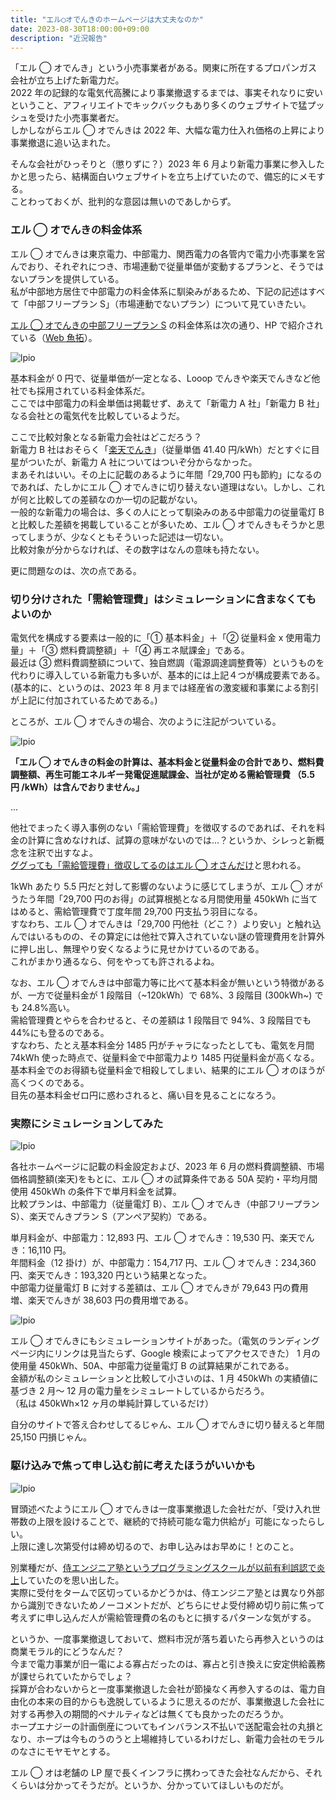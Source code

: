 ```yaml
---
title: "エル◯オでんきのホームページは大丈夫なのか"
date: 2023-08-30T18:00:00+09:00
description: "近況報告"
---
```


「エル ◯ オでんき」という小売事業者がある。関東に所在するプロパンガス会社が立ち上げた新電力だ。  
2022 年の記録的な電気代高騰により事業撤退するまでは、事実それなりに安いということ、アフィリエイトでキックバックもあり多くのウェブサイトで猛プッシュを受けた小売事業者だ。  
しかしながらエル ◯ オでんきは 2022 年、大幅な電力仕入れ価格の上昇により事業撤退に追い込まれた。

そんな会社がひっそりと（懲りずに？）2023 年 6 月より新電力事業に参入したかと思ったら、結構面白いウェブサイトを立ち上げていたので、備忘的にメモする。  
ことわっておくが、批判的な意図は無いのであしからず。

### エル ◯ オでんきの料金体系

エル ◯ オでんきは東京電力、中部電力、関西電力の各管内で電力小売事業を営んでおり、それぞれにつき、市場連動で従量単価が変動するプランと、そうではないプランを提供している。  
私が中部地方居住で中部電力の料金体系に馴染みがあるため、下記の記述はすべて「中部フリープラン S」（市場連動でないプラン）について見ていきたい。

[エル ◯ オでんきの中部フリープラン S](https://www.lpio.jp/lpio_denki/lpio_denki_chubu/) の料金体系は次の通り、HP で紹介されている（[Web 魚拓](https://archive.is/ceGrZ)）。

![lpio](/imgs/lpio1.png)

基本料金が 0 円で、従量単価が一定となる、Looop でんきや楽天でんきなど他社でも採用されている料金体系だ。  
ここでは中部電力の料金単価は掲載せず、あえて「新電力 A 社」「新電力 B 社」なる会社との電気代を比較しているようだ。

ここで比較対象となる新電力会社はどこだろう？  
新電力 B 社はおそらく「[楽天でんき](https://energy.rakuten.co.jp/electricity/fee/plan_s/)」（従量単価 41.40 円/kWh）だとすぐに目星がついたが、新電力 A 社についてはついぞ分からなかった。  
まあそれはいい。その上に記載のあるように年間「29,700 円も節約」になるのであれば、たしかにエル ◯ オでんきに切り替えない道理はない。しかし、これが何と比較しての差額なのか一切の記載がない。  
一般的な新電力の場合は、多くの人にとって馴染みのある中部電力の従量電灯 B と比較した差額を掲載していることが多いため、エル ◯ オでんきもそうかと思ってしまうが、少なくともそういった記述は一切ない。  
比較対象が分からなければ、その数字はなんの意味も持たない。

更に問題なのは、次の点である。

### 切り分けされた「需給管理費」はシミュレーションに含まなくてもよいのか

電気代を構成する要素は一般的に「① 基本料金」＋「② 従量料金 x 使用電力量」＋「③ 燃料費調整額」＋「④ 再エネ賦課金」である。  
最近は ③ 燃料費調整額について、独自燃調（電源調達調整費等）というものを代わりに導入している新電力も多いが、基本的には上記４つが構成要素である。  
(基本的に、というのは、2023 年 8 月までは経産省の激変緩和事業による割引が上記に付加されているためである。)

ところが、エル ◯ オでんきの場合、次のように注記がついている。

![lpio](/imgs/lpio2.png)

**「エル ◯ オでんきの料金の計算は、基本料金と従量料金の合計であり、燃料費調整額、再生可能エネルギー発電促進賦課金、当社が定める需給管理費 （5.5 円 /kWh）は含んでおりません。」**

...

他社でまったく導入事例のない「需給管理費」を徴収するのであれば、それを料金の計算に含めなければ、試算の意味がないのでは...？というか、シレっと新概念を注釈で出すなよ。  
[ググっても「需給管理費」徴収してるのはエル ◯ オさんだけ](https://www.google.com/search?q=%E9%9C%80%E7%B5%A6%E7%AE%A1%E7%90%86%E8%B2%BB&sourceid=chrome&ie=UTF-8)と思われる。

1kWh あたり 5.5 円だと対して影響のないように感じてしまうが、エル ◯ オがうたう年間「29,700 円のお得」の試算根拠となる月間使用量 450kWh に当てはめると、需給管理費で丁度年間 29,700 円支払う羽目になる。  
すなわち、エル ◯ オでんきは「29,700 円他社（どこ？）より安い」と触れ込んではいるものの、その算定には他社で算入されていない謎の管理費用を計算外に押し出し、無理やり安くなるように見せかけているのである。  
これがまかり通るなら、何をやっても許されるよね。

なお、エル ◯ オでんきは中部電力等に比べて基本料金が無いという特徴があるが、一方で従量料金が 1 段階目（~120kWh）で 68%、3 段階目 (300kWh~) でも 24.8%高い。  
需給管理費とやらを合わせると、その差額は 1 段階目で 94%、3 段階目でも 44%にも登るのである。  
すなわち、たとえ基本料金分 1485 円がチャラになったとしても、電気を月間 74kWh 使った時点で、従量料金で中部電力より 1485 円従量料金が高くなる。  
基本料金でのお得額も従量料金で相殺してしまい、結果的にエル ◯ オのほうが高くつくのである。  
目先の基本料金ゼロ円に惑わされると、痛い目を見ることになろう。

### 実際にシミュレーションしてみた

![lpio](/imgs/lpio3.png)

各社ホームページに記載の料金設定および、2023 年 6 月の燃料費調整額、市場価格調整額(楽天)をもとに、エル ◯ オの試算条件である 50A 契約・平均月間使用 450kWh の条件下で単月料金を試算。  
比較プランは、中部電力（従量電灯 B）、エル ◯ オでんき（中部フリープラン S）、楽天でんきプラン S（アンペア契約）である。

単月料金が、中部電力：12,893 円、エル ◯ オでんき：19,530 円、楽天でんき：16,110 円。  
年間料金（12 掛け）が、中部電力：154,717 円、エル ◯ オでんき：234,360 円、楽天でんき：193,320 円という結果となった。  
中部電力従量電灯 B に対する差額は、エル ◯ オでんきが 79,643 円の費用増、楽天でんきが 38,603 円の費用増である。

![lpio](/imgs/lpio4.png)

エル ◯ オでんきにもシミュレーションサイトがあった。（電気のランディングページ内にリンクは見当たらず、Google 検索によってアクセスできた）
1 月の使用量 450kWh、50A、中部電力従量電灯 B の試算結果がこれである。  
金額が私のシミュレーションと比較して小さいのは、1 月 450kWh の実績値に基づき 2 月～ 12 月の電力量をシミュレートしているからだろう。  
（私は 450kWh×12 ヶ月の単純計算しているだけ）

自分のサイトで答え合わせしてるじゃん、エル ◯ オでんきに切り替えると年間 25,150 円損じゃん。

### 駆け込みで焦って申し込む前に考えたほうがいいかも

![lpio](/imgs/lpio5.png)

冒頭述べたようにエル ◯ オでんきは一度事業撤退した会社だが、「受け入れ世帯数の上限を設けることで、継続的で持続可能な電力供給が」可能になったらしい。  
上限に達し次第受付は締め切るので、お申し込みはお早めに！とのこと。

別業種だが、[侍エンジニア塾というプログラミングスクールが以前有利誤認で炎上](https://jz5.jp/2018/10/12/sejuku/)していたのを思い出した。  
実際に受付をタームで区切っているかどうかは、侍エンジニア塾とは異なり外部から識別できないためノーコメントだが、どちらにせよ受付締め切り前に焦って考えずに申し込んだ人が需給管理費の名のもとに損するパターンな気がする。

というか、一度事業撤退しておいて、燃料市況が落ち着いたら再参入というのは商業モラル的にどうなんだ？  
今まで電力事業が旧一電による寡占だったのは、寡占と引き換えに安定供給義務が課せられていたからでしょ？  
採算が合わないからと一度事業撤退した会社が節操なく再参入するのは、電力自由化の本来の目的からも逸脱しているように思えるのだが、事業撤退した会社に対する再参入の期間的ペナルティなどは無くても良かったのだろうか。  
ホープエナジーの計画倒産についてもインバランス不払いで送配電会社の丸損となり、ホープは今ものうのうと上場維持しているわけだし、新電力会社のモラルのなさにモヤモヤとする。

エル ◯ オは老舗の LP 屋で長くインフラに携わってきた会社なんだから、それくらいは分かってそうだが。というか、分かっていてほしいものだが。
